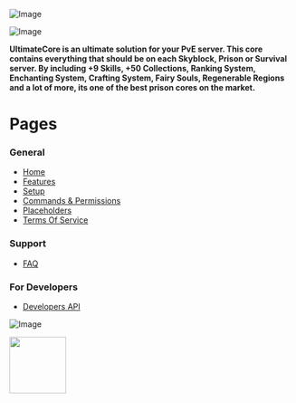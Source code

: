 ![Image](https://i.imgur.com/1w6qABI.png)

![Image](https://i.imgur.com/jYwohuH.png)

**UltimateCore is an ultimate solution for your PvE server. This core contains everything that should be on each Skyblock, Prison or Survival server. By including +9 Skills, +50 Collections, Ranking System, Enchanting System, Crafting System, Fairy Souls, Regenerable Regions and a lot of more, its one of the best prison cores on the market.**

# Pages

### **General**

* [Home](https://github.com/r3back/UltimateCore)
* [Features](https://github.com/r3back/UltimateCore/wiki/Features)
* [Setup](https://github.com/r3back/UltimateCore/wiki/Setup)
* [Commands & Permissions](https://github.com/r3back/UltimateCore/wiki/Commands-And-Permissions)
* [Placeholders](https://github.com/r3back/UltimateCore/wiki/Placeholders)
* [Terms Of Service](https://github.com/r3back/UltimateCore/wiki/Terms-of-Service)

### **Support**

* [FAQ](https://github.com/r3back/UltimateCore/wiki/Frequently-Asked-Questions)

### **For Developers**

* [Developers API](https://github.com/r3back/UltimateCore/wiki/Developers-API)

![Image](https://i.imgur.com/6sfOqE2.png)

<img align="left" width="100" height="100" src="https://media.giphy.com/media/NvNJEQM0UHQP8PvB5T/giphy.gif">
